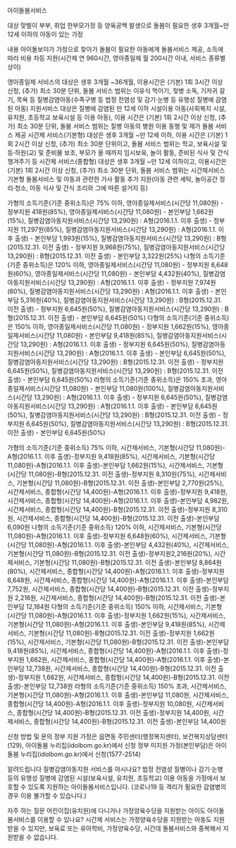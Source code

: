 아이돌봄서비스

대상
 맞벌이 부부, 취업 한부모가정 등 양육공백 발생으로 돌봄이 필요한 생후 3개월~만 12세 이하의 아동이 있는 가정

내용
 아이돌보미가 가정으로 찾아가 돌봄이 필요한 아동에게 돌봄서비스 제공, 소득에 따라 비용 차등 지원(시간제 연 960시간, 영아종일제 월 200시간 이내, 서비스 종류별 상이)

 영아종일제 서비스의 대상은 생후 3개월 ~36개월, 이용시간은 (기본) 1회 3시간 이상 신청, (추가) 최소 30분 단위, 돌봄 서비스 범위는 이유식 먹이기, 젖병 소독, 기저귀 갈기, 목욕 등
 질병감염아동(수족구병 등 법정 전염성 및 감기·눈병 등 유행성 질병에 감염된 아동) 지원서비스 대상은 질병에 감염된 만 12세 이하 시설이용 아동(사회복지 시설, 유치원, 초등학교 보육시설 등 이용 아동), 이용 시간은 (기본) 1회 2시간 이상 신청, (추가) 최소 30분 단위, 돌봄 서비스 범위는 질병 아동의 병원 이용 동행 및 재가 돌봄 서비스 제공
 시간제 서비스(기본형) 대상은 생후 3개월 ~만 12세 이하, 이용 시간은 (기본) 1회 2시간 이상 신청, (추가) 최소 30분 단위이고, 돌봄 서비스 범위는 학교, 보육시설 및 등·하원(교) 및 준비물 보조, 부모가 올 때까지 임시보육, 놀이 활동, 준비된 식사 및 간식 챙겨주기 등
 시간제 서비스(종합형) 대상은 생후 3개월 ~만 12세 이하이고, 이용시간은 (기본) 1회 2시간 이상 신청, (추가) 최소 30분 단위, 돌봄 서비스 범위는 시간제서비스 기본형 돌봄서비스 및 아동과 관련한 가사 활동 추가 지원(아동 관련 세탁, 놀이공간 정리·청소, 아동 식사 및 간식 조리와 그에 따른 설거지 등)

 가형의 소득기준(기준 중위소득)은 75% 이하, 영아종일제서비스(시간당 11,080원) - 정부지원 418원(85%), 영아종일제서비스(시간당 11,080원) - 본인부담 1,662원(15%), 질병감염아동지원서비스(시간당 13,290원) : A형(2016.1.1. 이후 출생) - 정부지원 11,297원(85%), 질병감염아동지원서비스(시간당 13,290원) : A형(2016.1.1. 이후 출생) - 본인부담 1,993원(15%), 질병감염아동지원서비스(시간당 13,290원) : B형(2015.12.31. 이전 출생) - 정부지원 9,968원(75%), 질병감염아동지원서비스(시간당 13,290원) : B형(2015.12.31. 이전 출생) - 본인부담 3,322원(25%)
 나형의 소득기준(기준 중위소득)은 120% 이하, 영아종일제서비스(시간당 11,080원) - 정부지원 6,648원(60%), 영아종일제서비스(시간당 11,080원) - 본인부담 4,432원(40%), 질병감염아동지원서비스(시간당 13,290원) : A형(2016.1.1. 이후 출생) - 정부지원 7,974원(60%), 질병감염아동지원서비스(시간당 13,290원) : A형(2016.1.1. 이후 출생) - 본인부담 5,316원(40%), 질병감염아동지원서비스(시간당 13,290원) : B형(2015.12.31. 이전 출생) - 정부지원 6,645원(50%), 질병감염아동지원서비스(시간당 13,290원) : B형(2015.12.31. 이전 출생) - 본인부담 6,645원(50%)
 다형의 소득기준(기준 중위소득)은 150% 이하, 영아종일제서비스(시간당 11,080원) - 정부지원 1,662원(15%), 영아종일제서비스(시간당 11,080원) - 본인부담 9,418원(85%), 질병감염아동지원서비스(시간당 13,290원) : A형(2016.1.1. 이후 출생) - 정부지원 6,645원(50%), 질병감염아동지원서비스(시간당 13,290원) : A형(2016.1.1. 이후 출생) - 본인부담 6,645원(50%), 질병감염아동지원서비스(시간당 13,290원) : B형(2015.12.31. 이전 출생) - 정부지원 6,645원(50%),  질병감염아동지원서비스(시간당 13,290원) : B형(2015.12.31. 이전 출생) - 본인부담 6,645원(50%)
 라형의 소득기준(기준 중위소득)은 150% 초과, 영아종일제서비스(시간당 11,080원) - 본인부담 11,080원(100%), 질병감염아동지원서비스(시간당 13,290원) : A형(2016.1.1. 이후 출생) - 정부지원 6,645원(50%), 질병감염아동지원서비스(시간당 13,290원) : A형(2016.1.1. 이후 출생) - 본인부담 6,645원(50%), 질병감염아동지원서비스(시간당 13,290원) : B형(2015.12.31. 이전 출생) - 정부지원 6,645원(50%), 질병감염아동지원서비스(시간당 13,290원) : B형(2015.12.31. 이전 출생) - 본인부담 6,645원(50%)

 가형의 소득기준(기준 중위소득) 75% 이하, 시간제서비스, 기본형(시간당 11,080원)-A형(2016.1.1. 이후 출생)-정부지원 9,418원(85%), 시간제서비스, 기본형(시간당 11,080원)-A형(2016.1.1. 이후 출생)-본인부담 1,662원(15%), 시간제서비스, 기본형(시간당 11,080원)-B형(2015.12.31. 이전 출생)-정부지원 8,310원(75%), 시간제서비스, 기본형(시간당 11,080원)-B형(2015.12.31. 이전 출생)-본인부담 2,770원(25%), 시간제서비스, 종합형(시간당 14,400원)-A형(2016.1.1. 이후 출생)-정부지원 9,418원, 시간제서비스, 종합형(시간당 14,400원)-A형(2016.1.1. 이후 출생)-본인부담 4,982원, 시간제서비스, 종합형(시간당 14,400원)-B형(2015.12.31. 이전 출생)-정부지원 8,310원, 시간제서비스, 종합형(시간당 14,400원)-B형(2015.12.31. 이전 출생)-본인부담 6,090원
 나형의 소득기준(기준 중위소득) 120% 이하, 시간제서비스, 기본형(시간당 11,080원)-A형(2016.1.1. 이후 출생)-정부지원 6,648원(60%), 시간제서비스, 기본형(시간당 11,080원)-A형(2016.1.1. 이후 출생)-본인부담 4,432원(40%), 시간제서비스, 기본형(시간당 11,080원)-B형(2015.12.31. 이전 출생)-정부지원2,216원(20%), 시간제서비스, 기본형(시간당 11,080원)-B형(2015.12.31. 이전 출생)-본인부담 8,864원(80%), 시간제서비스, 종합형(시간당 14,400원)-A형(2016.1.1. 이후 출생)-정부지원 6,648원, 시간제서비스, 종합형(시간당 14,400원)-A형(2016.1.1. 이후 출생)-본인부담 7,752원, 시간제서비스, 종합형(시간당 14,400원)-B형(2015.12.31. 이전 출생)-정부지원 2,216원, 시간제서비스, 종합형(시간당 14,400원)-B형(2015.12.31. 이전 출생)-본인부담 12,184원
 다형의 소득기준(기준 중위소득) 150% 이하, 시간제서비스, 기본형(시간당 11,080원)-A형(2016.1.1. 이후 출생)-정부지원 1,662원(15%), 시간제서비스, 기본형(시간당 11,080원)-A형(2016.1.1. 이후 출생)-본인부담 9,418원(85%), 시간제서비스, 기본형(시간당 11,080원)-B형(2015.12.31. 이전 출생)-정부지원 1,662원(15%), 시간제서비스, 기본형(시간당 11,080원)-B형(2015.12.31. 이전 출생)-본인부담 9,418원(85%), 시간제서비스, 종합형(시간당 14,400원)-A형(2016.1.1. 이후 출생)-정부지원 1,662원, 시간제서비스, 종합형(시간당 14,400원)-A형(2016.1.1. 이후 출생)-본인부담 12,738원, 시간제서비스, 종합형(시간당 14,400원)-B형(2015.12.31. 이전 출생)-정부지원 1,662원, 시간제서비스, 종합형(시간당 14,400원)-B형(2015.12.31. 이전 출생)-본인부담 12,738원
 라형의 소득기준(기준 중위소득) 150% 초과, 시간제서비스, 기본형(시간당 11,080원)-A형(2016.1.1. 이후 출생)-본인부담 11,080원, 시간제서비스, 종합형(시간당 14,400원)-A형(2016.1.1. 이후 출생)-정부지원 10,080원, 시간제서비스, 종합형(시간당 14,400원)-B형(2015.12.31. 이전 출생)-정부지원 14,400원, 시간제서비스, 종합형(시간당 14,400원)-B형(2015.12.31. 이전 출생)-본인부담 14,400원

신청 방법 및 문의
 정부 지원 가정은 읍면동 주민센터(행정복지센터), 보건복지상담센터(129), 아이돌봄 누리집(idolbom.go.kr)에서 신청
 정부 미지원 가정(본인부담)은 아이돌봄 누리집(idolbom.go.kr)에서 신청(1577-2514)

알려드립니다
 질병감염아동지원 서비스를 아시나요?
   법정 전염성 질병이나 감기·눈병 등의 유행성 질병에 감염된 시설(보육시설, 유치원, 초등학교) 이용 아동을 가정에서 보호할 수 있도록 지원하는 아이돌봄서비스입니다. (코로나19 등 격리가 필요한 감염병의 경우 이용 불가할 수 있습니다.)

자주 하는 질문
 어린이집(유치원)에 다니거나 가정양육수당을 지원받는 아이도 아이돌봄서비스를 이용할 수 있나요?
   시간제 서비스는 가정양육수당을 지원받는 아동도 지원받을 수 있지만, 보육료 또는 유아학비, 가정양육수당, 시간데 돌봄서비스와 중복해서 지원받을 수 없습니다.
